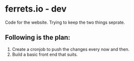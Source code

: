 # ferrets.io - dev

Code for the website. Trying to keep the two things seprate.

## Following is the plan:

1. Create a cronjob to push the changes every now and then.
2. Build a basic front end that suits.
